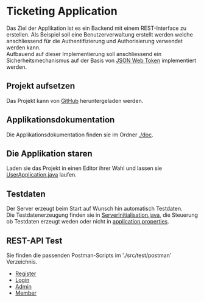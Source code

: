 # Ticketing Application
Das Ziel der Applikation ist es ein Backend mit einem REST-Interface zu erstellen. Als Beispiel soll eine Benutzerverwaltung erstellt werden welche anschliessend für die Authentifizierung und Authorisierung verwendet werden kann.  
Aufbauend auf dieser Implementierung soll anschliessend ein Sicherheitsmechanismus auf der Basis von [JSON Web Token](https://jwt.io/) implementiert werden.

## Projekt aufsetzen
Das Projekt kann von [GitHub](https://github.com/maexeler/ticketing_app) heruntergeladen werden.

## Applikationsdokumentation
Die Applikationsdokumentation finden sie im Ordner [./doc](./doc/appDoc.md).

## Die Applikation staren
Laden sie das Projekt in einen Editor ihrer Wahl und lassen sie [UserApplication.java](./src/main/java/ch/zli/m223/UserApplication.java) laufen.

## Testdaten
Der Server erzeugt beim Start auf Wunsch hin automatisch Testdaten.  
Die Testdatenerzeugung finden sie in [ServerInitialisation.java](./src/main/java/ch/zli/m223/init/ServerInitialisation.java), die Steuerung ob Testdaten erzeugt weden oder nicht in [application.properties](./src/main/resources/application.properties).

## REST-API Test
Sie finden die passenden Postman-Scripts im './src/test/postman' Verzeichnis. 
- [Register](./src/test/postman/Register.postman_collection.json)
- [Login](./src/test/postman/Login.postman_collection.json)
- [Admin](./src/test/postman/Admin.postman_collection.json)
- [Member](./src/test/postman/Member.postman_collection.json)